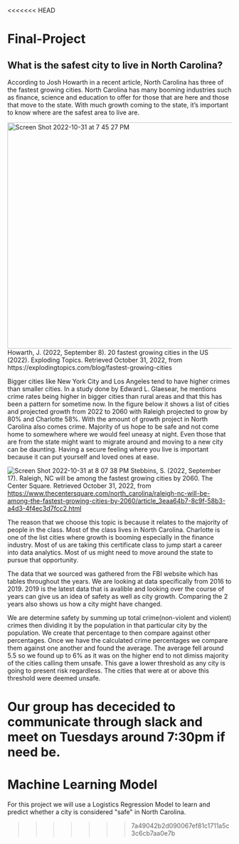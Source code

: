 <<<<<<< HEAD
# Final-Project
## **What is the safest city to live in North Carolina?**
According to Josh Howarth in a recent article, North Carolina has three of the fastest growing cities. North Carolina has many booming industries such as finance, science and education to offer for those that are here and those that move to the state. With much growth coming to the state, it’s important to know where are the safest area to live are.

<img width="509" alt="Screen Shot 2022-10-31 at 7 45 27 PM" src="https://user-images.githubusercontent.com/107590706/199130099-914086e9-1151-4746-974e-36cc8f8e3466.png">
Howarth, J. (2022, September 8). 20 fastest growing cities in the US (2022). Exploding Topics. Retrieved October 31, 2022, from https://explodingtopics.com/blog/fastest-growing-cities 

Bigger cities like New York City and Los Angeles tend to have higher crimes than smaller cities. In a study done by Edward L. Glaesear, he mentions crime rates being higher in bigger cities than rural areas and that this has been a pattern for sometime now. In the figure below it shows a list of cities and projected growth from 2022 to 2060 with Raleigh projected to grow by 80% and Charlotte 58%. With the amount of growth project in North Carolina also comes crime. Majority of us hope to be safe and not come home to somewhere where we would feel uneasy at night. Even those that are from the state might want to migrate around and moving to a new city can be daunting. Having a secure feeling where you live is important because it can put yourself and loved ones at ease.

![Screen Shot 2022-10-31 at 8 07 38 PM](https://user-images.githubusercontent.com/107590706/199131776-d0f2faef-62e5-4bef-b1f8-941712f65fd2.png)
Stebbins, S. (2022, September 17). Raleigh, NC will be among the fastest growing cities by 2060. The Center Square. Retrieved October 31, 2022, from https://www.thecentersquare.com/north_carolina/raleigh-nc-will-be-among-the-fastest-growing-cities-by-2060/article_3eaa64b7-8c9f-58b3-a4d3-4f4ec3d7fcc2.html 

The reason that we choose this topic is because it relates to the majority of people in the class. Most of the class lives in North Carolina. Charlotte is one of the list cities where growth is booming especially in the finance industry. Most of us are taking this certificate class to jump start a career into data analytics. Most of us might need to move around the state to pursue that opportunity.
 
The data that we sourced was gathered from the FBI website which has tables throughout the years. We are looking at data specifically from 2016 to 2019. 2019 is the latest data that is avalible and looking over the course of years can give us an idea of safety as well as city growth. Comparing the 2 years also shows us how a city might have changed.

We are determine safety by summing up total crime(non-violent and violent) crimes then dividing it by the population in that particular city by the population. We create that percentage to then compare against other percentages. Once we have the calculated crime percentages we compare them against one another and found the average. The average fell around 5.5 so we found up to 6% as it was on the higher end to not dimiss majority of the cities calling them unsafe. This gave a lower threshold as any city is going to present risk regardless. The cities that were at or above this threshold were deemed unsafe.

Our group has dececided to communicate through slack and meet on Tuesdays around 7:30pm if need be.
=======
# Machine Learning Model

For this project we will use a Logistics Regression Model to learn and predict whether a city is considered "safe" in North Carolina.
>>>>>>> 7a49042b2d090067ef81c1711a5c3c6cb7aa0e7b
